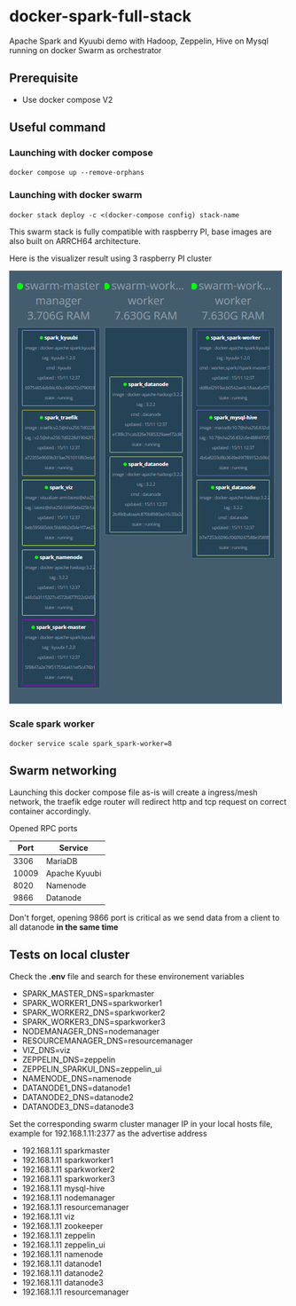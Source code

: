 # docker-spark-full-stack

Apache Spark and Kyuubi demo with Hadoop, Zeppelin, Hive on Mysql running on docker Swarm as orchestrator

## Prerequisite
- Use docker compose V2

## Useful command

### Launching with docker compose

``docker compose up --remove-orphans``

### Launching with docker swarm

``docker stack deploy -c <(docker-compose config) stack-name``

This swarm stack is fully compatible with raspberry PI, base images are also built on ARRCH64 architecture.

Here is the visualizer result using 3 raspberry PI cluster

![Final result](images/image01.png)

### Scale spark worker

``docker service scale spark_spark-worker=8``

## Swarm networking

Launching this docker compose file as-is will create a ingress/mesh network, the traefik edge router will redirect http and tcp request on correct container accordingly.

Opened RPC ports

|Port|Service|
|---|---|
|3306|MariaDB|
|10009|Apache Kyuubi|
|8020|Namenode|
|9866|Datanode|

Don't forget, opening 9866 port is critical as we send data from a client to all datanode **in the same time**


## Tests on local cluster

Check the **.env** file and search for these environement variables

- SPARK_MASTER_DNS=sparkmaster
- SPARK_WORKER1_DNS=sparkworker1
- SPARK_WORKER2_DNS=sparkworker2
- SPARK_WORKER3_DNS=sparkworker3
- NODEMANAGER_DNS=nodemanager
- RESOURCEMANAGER_DNS=resourcemanager
- VIZ_DNS=viz
- ZEPPELIN_DNS=zeppelin
- ZEPPELIN_SPARKUI_DNS=zeppelin_ui
- NAMENODE_DNS=namenode
- DATANODE1_DNS=datanode1
- DATANODE2_DNS=datanode2
- DATANODE3_DNS=datanode3

Set the corresponding swarm cluster manager IP in your local hosts file, example for 192.168.1.11:2377 as the advertise address

- 192.168.1.11 sparkmaster
- 192.168.1.11 sparkworker1
- 192.168.1.11 sparkworker2
- 192.168.1.11 sparkworker3
- 192.168.1.11 mysql-hive
- 192.168.1.11 nodemanager
- 192.168.1.11 resourcemanager
- 192.168.1.11 viz
- 192.168.1.11 zookeeper
- 192.168.1.11 zeppelin
- 192.168.1.11 zeppelin_ui
- 192.168.1.11 namenode
- 192.168.1.11 datanode1
- 192.168.1.11 datanode2
- 192.168.1.11 datanode3
- 192.168.1.11 resourcemanager
